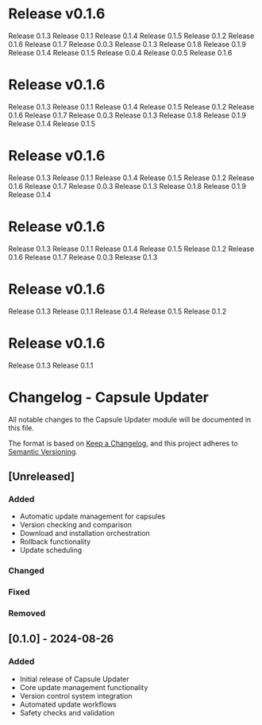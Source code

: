 # Release v0.1.6


Release 0.1.3
Release 0.1.1
Release 0.1.4
Release 0.1.5
Release 0.1.2
Release 0.1.6
Release 0.1.7
Release 0.0.3
Release 0.1.3
Release 0.1.8
Release 0.1.9
Release 0.1.4
Release 0.1.5
Release 0.0.4
Release 0.0.5
Release 0.1.6
# Release v0.1.6


Release 0.1.3
Release 0.1.1
Release 0.1.4
Release 0.1.5
Release 0.1.2
Release 0.1.6
Release 0.1.7
Release 0.0.3
Release 0.1.3
Release 0.1.8
Release 0.1.9
Release 0.1.4
Release 0.1.5
# Release v0.1.6


Release 0.1.3
Release 0.1.1
Release 0.1.4
Release 0.1.5
Release 0.1.2
Release 0.1.6
Release 0.1.7
Release 0.0.3
Release 0.1.3
Release 0.1.8
Release 0.1.9
Release 0.1.4
# Release v0.1.6


Release 0.1.3
Release 0.1.1
Release 0.1.4
Release 0.1.5
Release 0.1.2
Release 0.1.6
Release 0.1.7
Release 0.0.3
Release 0.1.3
# Release v0.1.6


Release 0.1.3
Release 0.1.1
Release 0.1.4
Release 0.1.5
Release 0.1.2
# Release v0.1.6


Release 0.1.3
Release 0.1.1
# Changelog - Capsule Updater

All notable changes to the Capsule Updater module will be documented in this file.

The format is based on [Keep a Changelog](https://keepachangelog.com/en/1.0.0/),
and this project adheres to [Semantic Versioning](https://semver.org/spec/v2.0.0.html).

## [Unreleased]

### Added
- Automatic update management for capsules
- Version checking and comparison
- Download and installation orchestration
- Rollback functionality
- Update scheduling

### Changed

### Fixed

### Removed

## [0.1.0] - 2024-08-26

### Added
- Initial release of Capsule Updater
- Core update management functionality
- Version control system integration
- Automated update workflows
- Safety checks and validation